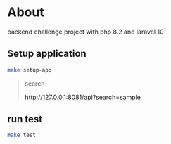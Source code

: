 # About

backend challenge project with php 8.2 and laravel 10

## Setup application

```bash
make setup-app
```
> search
>
> http://127.0.0.1:8081/api?search=sample

## run test
```bash
make test
```